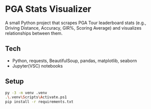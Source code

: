 # PGA Stats Visualizer

A small Python project that scrapes PGA Tour leaderboard stats (e.g., Driving Distance, Accuracy, GIR%, Scoring Average) and visualizes relationships between them.

## Tech
- Python, requests, BeautifulSoup, pandas, matplotlib, seaborn
- Jupyter(VSC) notebooks

## Setup
```bash
py -3 -m venv .venv
.\.venv\Scripts\Activate.ps1
pip install -r requirements.txt

